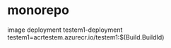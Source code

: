 # monorepo

image deployment testem1-deployment testem1=acrtestem.azurecr.io/testem1:$(Build.BuildId)